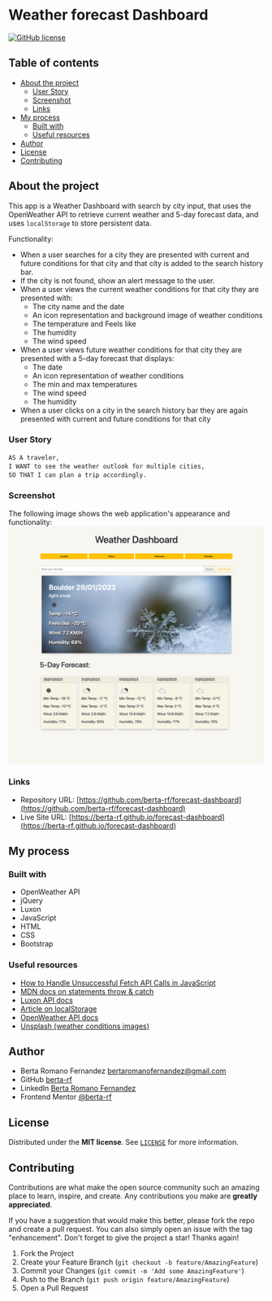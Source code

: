 # Weather forecast Dashboard

<a href="https://github.com/berta-rf/forecast-dashboard/blob/main/LICENSE"><img alt="GitHub license" src="https://img.shields.io/github/license/berta-rf/forecast-dashboard?style=for-the-badge"></a>

## Table of contents

- [About the project](#about)
  - [User Story](#user-story)
  - [Screenshot](#screenshot)
  - [Links](#links)
- [My process](#my-process)
  - [Built with](#built-with)
  - [Useful resources](#useful-resources)
- [Author](#author)
- [License](#license)
- [Contributing](#contributing)

## About the project

This app is a Weather Dashboard with search by city input, that uses the OpenWeather API to retrieve current weather and 5-day forecast data, and uses `localStorage` to store persistent data.

Functionality:

  * When a user searches for a city they are presented with current and future conditions for that city and that city is added to the search history bar.
  * If the city is not found, show an alert message to the user.
  * When a user views the current weather conditions for that city they are presented with:
    * The city name and the date
    * An icon representation and background image of weather conditions
    * The temperature and Feels like
    * The humidity
    * The wind speed
  * When a user views future weather conditions for that city they are presented with a 5-day forecast that displays:
    * The date
    * An icon representation of weather conditions
    * The min and max temperatures
    * The wind speed
    * The humidity
  * When a user clicks on a city in the search history bar they are again presented with current and future conditions for that city

### User Story

```md
AS A traveler,
I WANT to see the weather outlook for multiple cities,
SO THAT I can plan a trip accordingly.
```

### Screenshot

The following image shows the web application's appearance and functionality:
![The weather app shows a search option, a list of cities, and a five-day forecast and current weather conditions for London.](./assets/images/screencapture-forecast-dashboard.png)

### Links

- Repository URL: [https://github.com/berta-rf/forecast-dashboard](https://github.com/berta-rf/forecast-dashboard)
- Live Site URL: [https://berta-rf.github.io/forecast-dashboard](https://berta-rf.github.io/forecast-dashboard)

## My process

### Built with

- OpenWeather API
- jQuery
- Luxon
- JavaScript
- HTML
- CSS
- Bootstrap

### Useful resources

- [How to Handle Unsuccessful Fetch API Calls in JavaScript](https://javascript.plainenglish.io/handling-unsuccessful-calls-of-fetch-api-7eef551b74c8)
- [MDN docs on statements throw & catch](https://developer.mozilla.org/en-US/docs/Web/JavaScript/Reference/Statements/throw)
- [Luxon API docs](https://moment.github.io/luxon/api-docs/index.html#datetimenow)
- [Article on localStorage](https://blog.logrocket.com/localstorage-javascript-complete-guide/#howdoeslocalstoragework)
- [OpenWeather API docs](https://openweathermap.org/api/one-call-3)
- [Unsplash (weather conditions images)](https://unsplash.com/)

## Author

- Berta Romano Fernandez [bertaromanofernandez@gmail.com](mailto:bertaromanofernandez@gmail.com)
- GitHub [berta-rf](https://github.com/berta-rf)
- LinkedIn [Berta Romano Fernandez](https://www.linkedin.com/in/berta-romano-fernandez-85a51117a/)
- Frontend Mentor [@berta-rf](https://www.frontendmentor.io/profile/)

## License

Distributed under the **MIT license**. See [`LICENSE`](LICENSE) for more information.

## Contributing

Contributions are what make the open source community such an amazing place to learn, inspire, and create. Any contributions you make are **greatly appreciated**.

If you have a suggestion that would make this better, please fork the repo and create a pull request. You can also simply open an issue with the tag "enhancement".
Don't forget to give the project a star! Thanks again!

1. Fork the Project
2. Create your Feature Branch (`git checkout -b feature/AmazingFeature`)
3. Commit your Changes (`git commit -m 'Add some AmazingFeature'`)
4. Push to the Branch (`git push origin feature/AmazingFeature`)
5. Open a Pull Request
